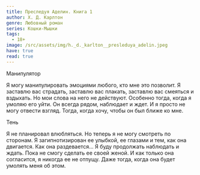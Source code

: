 ```yaml
---
title: Преследуя Аделин. Книга 1
author: Х. Д. Карлтон
genre: Любовный роман
series: Кошки-Мышки
tags:
  - 18+
image: /src/assets/img/h._d._karlton__presleduya_adelin.jpeg
have: true
read: true
---
```

Манипулятор 

Я могу манипулировать эмоциями любого, кто мне это позволит. Я заставлю вас страдать, заставлю вас плакать, заставлю вас смеяться и вздыхать. Но мои слова на него не действуют. Особенно тогда, когда я умоляю его уйти. Он всегда рядом, наблюдает и ждет. И я просто не могу отвести взгляд. Тогда, когда хочу, чтобы он был ближе ко мне. 

Тень 

Я не планировал влюбляться. Но теперь я не могу смотреть по сторонам. Я загипнотизирован ее улыбкой, ее глазами и тем, как она двигается. Как она раздевается... Я буду продолжать наблюдать и ждать. Пока не смогу сделать ее своей женой. И как только она согласится, я никогда ее не отпущу. Даже тогда, когда она будет умолять меня об этом.

